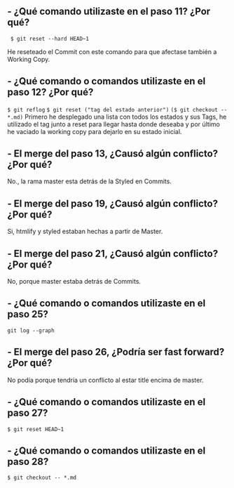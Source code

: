 

## - ¿Qué comando utilizaste en el paso 11? ¿Por qué?
` $ git reset --hard HEAD~1`

He reseteado el Commit con este comando para que afectase también a Working Copy.

## - ¿Qué comando o comandos utilizaste en el paso 12? ¿Por qué?
`$ git reflog` 
	`$ git reset ("tag del estado anterior")`
		`($ git checkout -- *.md)`
Primero he desplegado una lista con todos los estados y sus Tags, he utilizado el tag junto a reset para llegar hasta donde deseaba y por último he vaciado la working copy para dejarlo en su estado inicial.
		


## - El merge del paso 13, ¿Causó algún conflicto? ¿Por qué?

No., la rama master esta detrás de la Styled en Commits.

## - El merge del paso 19, ¿Causó algún conflicto? ¿Por qué?

Si, htmlify y styled estaban hechas a partir de Master.

## - El merge del paso 21, ¿Causó algún conflicto? ¿Por qué?

No, porque master estaba detrás de Commits.

## - ¿Qué comando o comandos utilizaste en el paso 25?

`git log --graph`

## - El merge del paso 26, ¿Podría ser fast forward? ¿Por qué?

No podía porque tendría un conflicto al estar title encima de master.

## - ¿Qué comando o comandos utilizaste en el paso 27?
`$ git reset HEAD~1`

## - ¿Qué comando o comandos utilizaste en el paso 28?
`$ git checkout -- *.md`